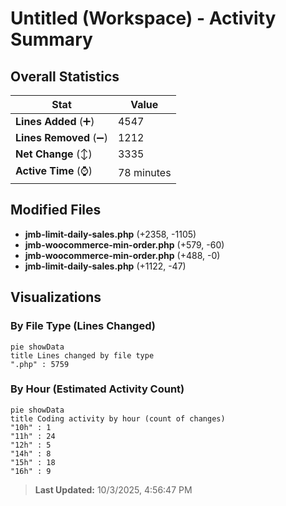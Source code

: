 # Untitled (Workspace) - Activity Summary 

## Overall Statistics

| Stat                   | Value                                                             |
| ---------------------- | ----------------------------------------------------------------- |
| **Lines Added** (➕)   | 4547                                          |
| **Lines Removed** (➖) | 1212                                        |
| **Net Change** (↕)    | 3335                |
| **Active Time** (⌚)   | 78 minutes |


## Modified Files
- **jmb-limit-daily-sales.php** (+2358, -1105)
- **jmb-woocommerce-min-order.php** (+579, -60)
- **jmb-woocommerce-min-order.php** (+488, -0)
- **jmb-limit-daily-sales.php** (+1122, -47)

## Visualizations

### By File Type (Lines Changed)

```mermaid
pie showData
title Lines changed by file type
".php" : 5759
```

### By Hour (Estimated Activity Count)

```mermaid
pie showData
title Coding activity by hour (count of changes)
"10h" : 1
"11h" : 24
"12h" : 5
"14h" : 8
"15h" : 18
"16h" : 9
```


> **Last Updated:** 10/3/2025, 4:56:47 PM